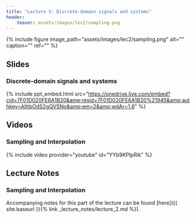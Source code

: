 ```yaml
---
title: "Lecture 3: Discrete-domain signals and systems"
header:
    teaser: assets/images/lec2/sampling.png
---
```


{% include figure
image_path="assets/images/lec2/sampling.png"
alt="" caption="" ref=""
%}

## Slides


### Discrete-domain signals and systems
{% include ppt_embed.html
src="https://onedrive.live.com/embed?cid=7F01D020FE6A1B20&amp;resid=7F01D020FE6A1B20%21945&amp;authkey=AIttbOdS2gQVSNo&amp;em=2&amp;wdAr=1.6" %}

## Videos

### Sampling and Interpolation

{% include video provider="youtube" id="YYb9KPlpRik" %}


## Lecture Notes


### Sampling and Interpolation

Accompanying notes for this part of the lecture can be found [here]({{ site.baseurl }}{% link _lecture_notes/lecture_2.md %}).

